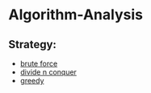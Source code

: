 # Algorithm-Analysis

## Strategy:

- [brute force](https://github.com/kazp058/Algorithm-Analysis/tree/main/brute_force)
- [divide n conquer](https://github.com/kazp058/Algorithm-Analysis/tree/main/divide_n_conquer)
- [greedy](https://github.com/kazp058/Algorithm-Analysis/tree/main/greedy_algorithms)
